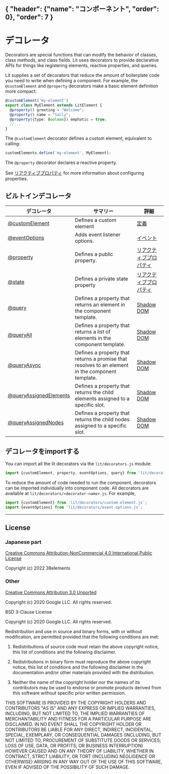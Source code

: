 { "header": {"name": "コンポーネント", "order": 0}, "order": 7 }
---
# デコレータ

Decorators are special functions that can modify the behavior of classes, class methods, and class fields.
Lit uses decorators to provide declarative APIs for things like registering elements, reactive properties, and queries.

Lit supplies a set of decorators that reduce the amount of boilerplate code you need to write when defining a component. For example, the `@customElement` and `@property` decorators make a basic element definition more compact:

```ts
@customElement('my-element')
export class MyElement extends LitElement {
  @property() greeting = "Welcome";
  @property() name = "Sally";
  @property({type: Boolean}) emphatic = true;
  //...
}
```

The `@customElement` decorator defines a custom element, equivalent to calling:

```js
customElements.define('my-element', MyElement);
```

The `@property` decorator declares a reactive property.

See [リアクティブプロパティ](https://japanese-document.github.io/lit/components-properties.html) for more information about configuring properties.

## ビルトインデコレータ

| デコレータ | サマリー | 詳細 |
|-----------|---------|--------------|
| [@customElement](https://lit.dev/docs/api/decorators/#customElement) | Defines a custom element | [定義](https://japanese-document.github.io/lit/components-defining.html) |
| [@eventOptions](https://lit.dev/docs/api/decorators/#eventOptions) | Adds event listener options. | [イベント](https://japanese-document.github.io/lit/components-events.html#イベントリスナのオプションを設定する) |
| [@property](https://lit.dev/docs/api/decorators/#property) | Defines a public property. | [リアクティブプロパティ](https://japanese-document.github.io/lit/components-properties.html#デコレータでプロパティを設定する) |
| [@state](https://lit.dev/docs/api/decorators/#state) | Defines a private state property | [リアクティブプロパティ](https://japanese-document.github.io/lit/components-properties.html#インターナルリアクティブステート) |
| [@query](https://lit.dev/docs/api/decorators/#query) | Defines a property that returns an element in the component template. | [Shadow DOM](https://japanese-document.github.io/lit/components-shadow-dom.html#_query) |
| [@queryAll](https://lit.dev/docs/api/decorators/#queryAll) | Defines a property that returns a list of elements in the component template. | [Shadow DOM](https://japanese-document.github.io/lit/components-shadow-dom.html#_queryAll) |
| [@queryAsync](https://lit.dev/docs/api/decorators/#queryAsync) | Defines a property that returns a promise that resolves to an element in the component template. | [Shadow DOM](https://japanese-document.github.io/lit/components-shadow-dom.html#_queryAsync) |
| [@queryAssignedElements](https://lit.dev/docs/api/decorators/#queryAssignedElements) | Defines a property that returns the child elements assigned to a specific slot. | [Shadow DOM](https://japanese-document.github.io/lit/components-shadow-dom.html#_queryAssignedElements) |
| [@queryAssignedNodes](https://lit.dev/docs/api/decorators/#queryAssignedNodes) | Defines a property that returns the child nodes assigned to a specific slot. | [Shadow DOM](https://japanese-document.github.io/lit/components-shadow-dom.html#_queryAssignedNodes) |

## デコレータをimportする

You can import all the lit decorators via the `lit/decorators.js` module:

```ts
import {customElement, property, eventOptions, query} from 'lit/decorators.js';
```

To reduce the amount of code needed to run the component, decorators can be imported individually into component code. All decorators are available at `lit/decorators/<decorator-name>.js`. For example,

```ts
import {customElement} from 'lit/decorators/custom-element.js';
import {eventOptions} from 'lit/decorators/event-options.js';
```

---

## License

### Japanese part

[Creative Commons Attribution-NonCommercial 4.0 International Public License](https://creativecommons.org/licenses/by-nc/4.0/legalcode)

Copyright (c) 2022 38elements

### Other

[Creative Commons Attribution 3.0 Unported](https://creativecommons.org/licenses/by/3.0/deed.en)

Copyright (c) 2020 Google LLC. All rights reserved.

BSD 3-Clause License

Copyright (c) 2020 Google LLC. All rights reserved.

Redistribution and use in source and binary forms, with or without
modification, are permitted provided that the following conditions are met:

1. Redistributions of source code must retain the above copyright notice, this
   list of conditions and the following disclaimer.

2. Redistributions in binary form must reproduce the above copyright notice,
   this list of conditions and the following disclaimer in the documentation
   and/or other materials provided with the distribution.

3. Neither the name of the copyright holder nor the names of its
   contributors may be used to endorse or promote products derived from
   this software without specific prior written permission.

THIS SOFTWARE IS PROVIDED BY THE COPYRIGHT HOLDERS AND CONTRIBUTORS "AS IS"
AND ANY EXPRESS OR IMPLIED WARRANTIES, INCLUDING, BUT NOT LIMITED TO, THE
IMPLIED WARRANTIES OF MERCHANTABILITY AND FITNESS FOR A PARTICULAR PURPOSE ARE
DISCLAIMED. IN NO EVENT SHALL THE COPYRIGHT HOLDER OR CONTRIBUTORS BE LIABLE
FOR ANY DIRECT, INDIRECT, INCIDENTAL, SPECIAL, EXEMPLARY, OR CONSEQUENTIAL
DAMAGES (INCLUDING, BUT NOT LIMITED TO, PROCUREMENT OF SUBSTITUTE GOODS OR
SERVICES; LOSS OF USE, DATA, OR PROFITS; OR BUSINESS INTERRUPTION) HOWEVER
CAUSED AND ON ANY THEORY OF LIABILITY, WHETHER IN CONTRACT, STRICT LIABILITY,
OR TORT (INCLUDING NEGLIGENCE OR OTHERWISE) ARISING IN ANY WAY OUT OF THE USE
OF THIS SOFTWARE, EVEN IF ADVISED OF THE POSSIBILITY OF SUCH DAMAGE.